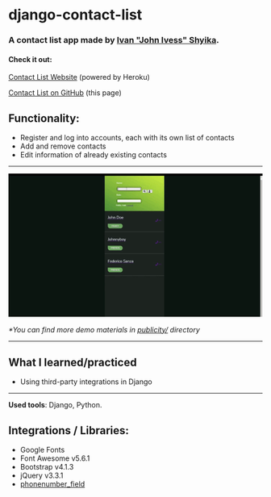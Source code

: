 # django-contact-list
### A contact list app made by [Ivan "John Ivess" Shyika](https://www.youtube.com/c/JohnIvess).

#### Check it out:
[Contact List Website](https://ivess-contactlist.herokuapp.com/) (powered by Heroku)

[Contact List on GitHub](https://github.com/IvessJohn/django-contact-list) (this page)

## Functionality:
- Register and log into accounts, each with its own list of contacts
- Add and remove contacts
- Edit information of already existing contacts

---

![Demo GIF](publicity/demo.gif)

_*You can find more demo materials in [publicity/](publicity/) directory_

---

## What I learned/practiced
- Using third-party integrations in Django

---
**Used tools**: Django, Python.

## Integrations / Libraries:
- Google Fonts
- Font Awesome v5.6.1
- Bootstrap v4.1.3
- jQuery v3.3.1
- [phonenumber_field](https://pypi.org/project/django-phonenumber-field/)
